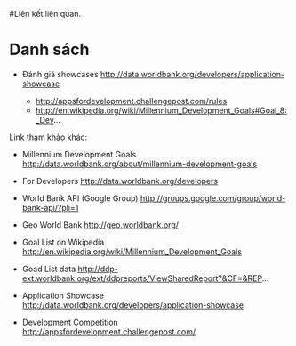#Liên kết liên quan.

# Danh sách #

- Đánh giá showcases http://data.worldbank.org/developers/application-showcase

  * http://appsfordevelopment.challengepost.com/rules
  * http://en.wikipedia.org/wiki/Millennium_Development_Goals#Goal_8:_Dev...

Link tham khảo khác:

  * Millennium Development Goals http://data.worldbank.org/about/millennium-development-goals

  * For Developers http://data.worldbank.org/developers

  * World Bank API (Google Group) http://groups.google.com/group/world-bank-api/?pli=1

  * Geo World Bank http://geo.worldbank.org/

  * Goal List on Wikipedia http://en.wikipedia.org/wiki/Millennium_Development_Goals

  * Goad List data http://ddp-ext.worldbank.org/ext/ddpreports/ViewSharedReport?&CF=&REP...

  * Application Showcase http://data.worldbank.org/developers/application-showcase

  * Development Competition http://appsfordevelopment.challengepost.com/